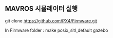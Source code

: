 MAVROS 시뮬레이터 실행
-----

git clone https://github.com/PX4/Firmware.git

In Firmware folder : make posix_sitl_default gazebo
